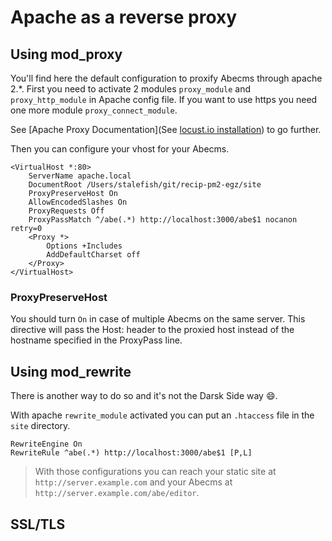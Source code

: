 # Apache as a reverse proxy

## Using mod_proxy

You'll find here the default configuration to proxify Abecms through apache 2.*.
First you need to activate 2 modules `proxy_module` and `proxy_http_module` in Apache config file. If you want to use https you need one more module `proxy_connect_module`.

See [Apache Proxy Documentation](See [locust.io installation](http://docs.locust.io/en/latest/installation.html)) to go further.

Then you can configure your vhost for your Abecms.

```apacheconf
<VirtualHost *:80>
    ServerName apache.local
    DocumentRoot /Users/stalefish/git/recip-pm2-egz/site
    ProxyPreserveHost On
    AllowEncodedSlashes On
    ProxyRequests Off
    ProxyPassMatch ^/abe(.*) http://localhost:3000/abe$1 nocanon retry=0
    <Proxy *>
        Options +Includes
        AddDefaultCharset off
    </Proxy>
</VirtualHost>
```
### ProxyPreserveHost

You should turn `On` in case of multiple Abecms on the same server. This directive will pass the Host: header to the proxied host instead of the hostname specified in the ProxyPass line. 

### 

## Using mod_rewrite

There is another way to do so and it's not the Darsk Side way 😄. 

With apache `rewrite_module` activated you can put an `.htaccess` file in the `site` directory.

```apacheconf
RewriteEngine On
RewriteRule ^abe(.*) http://localhost:3000/abe$1 [P,L]
```

> With those configurations you can reach your static site at `http://server.example.com` and your Abecms at `http://server.example.com/abe/editor`.

## SSL/TLS

